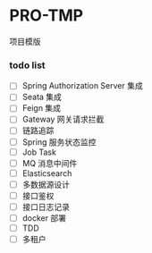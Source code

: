 # PRO-TMP
项目模版

### todo list
- [ ] Spring Authorization Server 集成
- [ ] Seata 集成
- [ ] Feign 集成
- [ ] Gateway 网关请求拦截
- [ ] 链路追踪
- [ ] Spring 服务状态监控
- [ ] Job Task
- [ ] MQ 消息中间件
- [ ] Elasticsearch
- [ ] 多数据源设计
- [ ] 接口鉴权
- [ ] 接口日志记录
- [ ] docker 部署
- [ ] TDD
- [ ] 多租户